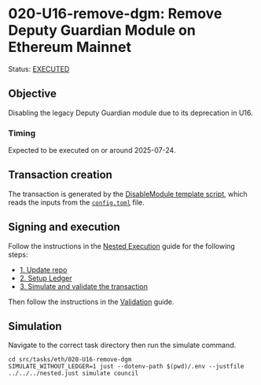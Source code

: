 # 020-U16-remove-dgm: Remove Deputy Guardian Module on Ethereum Mainnet

Status: [EXECUTED](https://etherscan.io/tx/0x7e5703b1ab5d09aa107aa1a5fb2c7808c32023bd76048c192139bdb9b5dda092)

## Objective

Disabling the legacy Deputy Guardian module due to its deprecation in U16.

### Timing

Expected to be executed on or around 2025-07-24.

## Transaction creation

The transaction is generated by the [DisableModule template script](../../../template/DisableModule.sol),
which reads the inputs from the [`config.toml`](./config.toml) file.

## Signing and execution

Follow the instructions in the [Nested Execution](../../../NESTED.md) guide for the following steps:

- [1. Update repo](../../../NESTED.md#1-update-repo)
- [2. Setup Ledger](../../../NESTED.md#2-setup-ledger)
- [3. Simulate and validate the transaction](../../../NESTED.md#3-simulate-and-validate-the-transaction)

Then follow the instructions in the [Validation](./VALIDATION.md) guide.

## Simulation

Navigate to the correct task directory then run the simulate command.
```
cd src/tasks/eth/020-U16-remove-dgm
SIMULATE_WITHOUT_LEDGER=1 just --dotenv-path $(pwd)/.env --justfile ../../../nested.just simulate council
```
